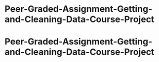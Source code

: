 # Peer-Graded-Assignment-Getting-and-Cleaning-Data-Course-Project
# Peer-Graded-Assignment-Getting-and-Cleaning-Data-Course-Project
